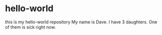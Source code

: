# hello-world
this is my hello-world repository
My name is Dave.
I have 3 daughters.
One of them is sick right now.
